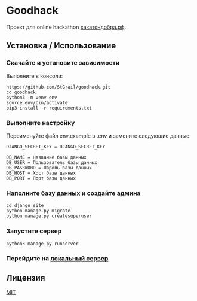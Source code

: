 # Goodhack
Проект для online hackathon [хакатондобра.рф](хакатондобра.рф).

## Установка / Использование 
### Скачайте и установите зависимости
Выполните в консоли:
```
https://github.com/StGrail/goodhack.git
cd goodhack
python3 -m venv env
source env/bin/activate
pip3 install -r requirements.txt
```

### Выполните настройку
Переименуйте файл env.example в .env и замените  следующие данные:
```
DJANGO_SECRET_KEY = DJANGO_SECRET_KEY

DB_NAME = Название базы данных
DB_USER = Пользователь базы данных
DB_PASSWORD = Пароль базы данных
DB_HOST = Хост базы данных
DB_PORT = Порт базы данных
```
### Наполните базу данных и создайте админа
```
cd django_site
python manage.py migrate
python manage.py createsuperuser
```

### Запустите сервер
```
python3 manage.py runserver
```
### Перейдите на [локальный сервер](http://127.0.0.1:8000)

## Лицензия
[MIT](https://choosealicense.com/licenses/mit/)